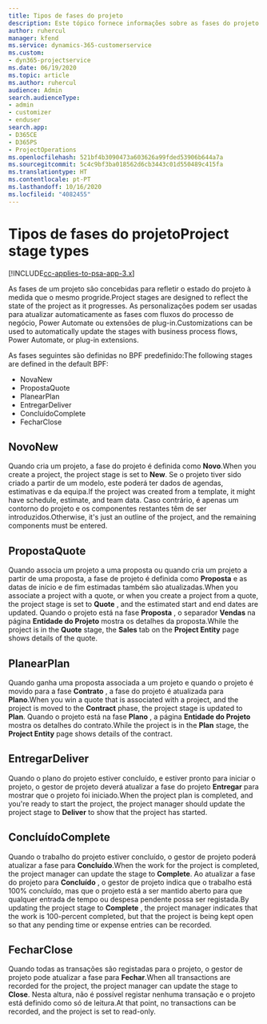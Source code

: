 ```yaml
---
title: Tipos de fases do projeto
description: Este tópico fornece informações sobre as fases do projeto.
author: ruhercul
manager: kfend
ms.service: dynamics-365-customerservice
ms.custom:
- dyn365-projectservice
ms.date: 06/19/2020
ms.topic: article
ms.author: ruhercul
audience: Admin
search.audienceType:
- admin
- customizer
- enduser
search.app:
- D365CE
- D365PS
- ProjectOperations
ms.openlocfilehash: 521bf4b3090473a603626a99fded53906b644a7a
ms.sourcegitcommit: 5c4c9bf3ba018562d6cb3443c01d550489c415fa
ms.translationtype: HT
ms.contentlocale: pt-PT
ms.lasthandoff: 10/16/2020
ms.locfileid: "4082455"
---
```

# <a name="project-stage-types"></a><span data-ttu-id="03f2e-103">Tipos de fases do projeto</span><span class="sxs-lookup"><span data-stu-id="03f2e-103">Project stage types</span></span> 

[!INCLUDE[cc-applies-to-psa-app-3.x](../includes/cc-applies-to-psa-app-3x.md)]

<span data-ttu-id="03f2e-104">As fases de um projeto são concebidas para refletir o estado do projeto à medida que o mesmo progride.</span><span class="sxs-lookup"><span data-stu-id="03f2e-104">Project stages are designed to reflect the state of the project as it progresses.</span></span> <span data-ttu-id="03f2e-105">As personalizações podem ser usadas para atualizar automaticamente as fases com fluxos do processo de negócio, Power Automate ou extensões de plug-in.</span><span class="sxs-lookup"><span data-stu-id="03f2e-105">Customizations can be used to automatically update the stages with business process flows, Power Automate, or plug-in extensions.</span></span>

<span data-ttu-id="03f2e-106">As fases seguintes são definidas no BPF predefinido:</span><span class="sxs-lookup"><span data-stu-id="03f2e-106">The following stages are defined in the default BPF:</span></span>

- <span data-ttu-id="03f2e-107">Nova</span><span class="sxs-lookup"><span data-stu-id="03f2e-107">New</span></span>
- <span data-ttu-id="03f2e-108">Proposta</span><span class="sxs-lookup"><span data-stu-id="03f2e-108">Quote</span></span>
- <span data-ttu-id="03f2e-109">Planear</span><span class="sxs-lookup"><span data-stu-id="03f2e-109">Plan</span></span>
- <span data-ttu-id="03f2e-110">Entregar</span><span class="sxs-lookup"><span data-stu-id="03f2e-110">Deliver</span></span>
- <span data-ttu-id="03f2e-111">Concluído</span><span class="sxs-lookup"><span data-stu-id="03f2e-111">Complete</span></span>
- <span data-ttu-id="03f2e-112">Fechar</span><span class="sxs-lookup"><span data-stu-id="03f2e-112">Close</span></span> 

## <a name="new"></a><span data-ttu-id="03f2e-113">Novo</span><span class="sxs-lookup"><span data-stu-id="03f2e-113">New</span></span>

<span data-ttu-id="03f2e-114">Quando cria um projeto, a fase do projeto é definida como **Novo**.</span><span class="sxs-lookup"><span data-stu-id="03f2e-114">When you create a project, the project stage is set to **New**.</span></span> <span data-ttu-id="03f2e-115">Se o projeto tiver sido criado a partir de um modelo, este poderá ter dados de agendas, estimativas e da equipa.</span><span class="sxs-lookup"><span data-stu-id="03f2e-115">If the project was created from a template, it might have schedule, estimate, and team data.</span></span> <span data-ttu-id="03f2e-116">Caso contrário, é apenas um contorno do projeto e os componentes restantes têm de ser introduzidos.</span><span class="sxs-lookup"><span data-stu-id="03f2e-116">Otherwise, it's just an outline of the project, and the remaining components must be entered.</span></span>

## <a name="quote"></a><span data-ttu-id="03f2e-117">Proposta</span><span class="sxs-lookup"><span data-stu-id="03f2e-117">Quote</span></span>

<span data-ttu-id="03f2e-118">Quando associa um projeto a uma proposta ou quando cria um projeto a partir de uma proposta, a fase de projeto é definida como **Proposta** e as datas de início e de fim estimadas também são atualizadas.</span><span class="sxs-lookup"><span data-stu-id="03f2e-118">When you associate a project with a quote, or when you create a project from a quote, the project stage is set to **Quote** , and the estimated start and end dates are updated.</span></span> <span data-ttu-id="03f2e-119">Quando o projeto está na fase **Proposta** , o separador **Vendas** na página **Entidade do Projeto** mostra os detalhes da proposta.</span><span class="sxs-lookup"><span data-stu-id="03f2e-119">While the project is in the **Quote** stage, the **Sales** tab on the **Project Entity** page shows details of the quote.</span></span>

## <a name="plan"></a><span data-ttu-id="03f2e-120">Planear</span><span class="sxs-lookup"><span data-stu-id="03f2e-120">Plan</span></span>

<span data-ttu-id="03f2e-121">Quando ganha uma proposta associada a um projeto e quando o projeto é movido para a fase **Contrato** , a fase do projeto é atualizada para **Plano**.</span><span class="sxs-lookup"><span data-stu-id="03f2e-121">When you win a quote that is associated with a project, and the project is moved to the **Contract** phase, the project stage is updated to **Plan**.</span></span> <span data-ttu-id="03f2e-122">Quando o projeto está na fase **Plano** , a página **Entidade do Projeto** mostra os detalhes do contrato.</span><span class="sxs-lookup"><span data-stu-id="03f2e-122">While the project is in the **Plan** stage, the **Project Entity** page shows details of the contract.</span></span>

## <a name="deliver"></a><span data-ttu-id="03f2e-123">Entregar</span><span class="sxs-lookup"><span data-stu-id="03f2e-123">Deliver</span></span>

<span data-ttu-id="03f2e-124">Quando o plano do projeto estiver concluído, e estiver pronto para iniciar o projeto, o gestor de projeto deverá atualizar a fase do projeto **Entregar** para mostrar que o projeto foi iniciado.</span><span class="sxs-lookup"><span data-stu-id="03f2e-124">When the project plan is completed, and you're ready to start the project, the project manager should update the project stage to **Deliver** to show that the project has started.</span></span>

## <a name="complete"></a><span data-ttu-id="03f2e-125">Concluído</span><span class="sxs-lookup"><span data-stu-id="03f2e-125">Complete</span></span> 

<span data-ttu-id="03f2e-126">Quando o trabalho do projeto estiver concluído, o gestor de projeto poderá atualizar a fase para **Concluído**.</span><span class="sxs-lookup"><span data-stu-id="03f2e-126">When the work for the project is completed, the project manager can update the stage to **Complete**.</span></span> <span data-ttu-id="03f2e-127">Ao atualizar a fase do projeto para **Concluído** , o gestor de projeto indica que o trabalho está 100% concluído, mas que o projeto está a ser mantido aberto para que qualquer entrada de tempo ou despesa pendente possa ser registada.</span><span class="sxs-lookup"><span data-stu-id="03f2e-127">By updating the project stage to **Complete** , the project manager indicates that the work is 100-percent completed, but that the project is being kept open so that any pending time or expense entries can be recorded.</span></span>

## <a name="close"></a><span data-ttu-id="03f2e-128">Fechar</span><span class="sxs-lookup"><span data-stu-id="03f2e-128">Close</span></span>

<span data-ttu-id="03f2e-129">Quando todas as transações são registadas para o projeto, o gestor de projeto pode atualizar a fase para **Fechar**.</span><span class="sxs-lookup"><span data-stu-id="03f2e-129">When all transactions are recorded for the project, the project manager can update the stage to **Close**.</span></span> <span data-ttu-id="03f2e-130">Nesta altura, não é possível registar nenhuma transação e o projeto está definido como só de leitura.</span><span class="sxs-lookup"><span data-stu-id="03f2e-130">At that point, no transactions can be recorded, and the project is set to read-only.</span></span>
